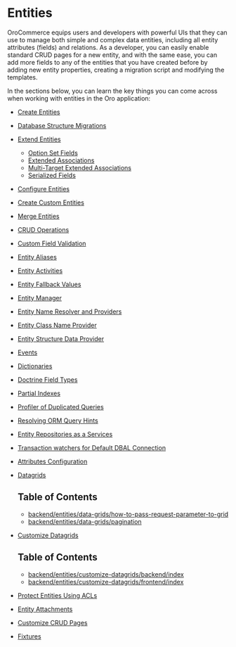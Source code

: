 <!-- meta: description = A step by step tutorial for entities management in the Oro applications for the backend developers -->

<a id="dev-entities"></a>

# Entities

OroCommerce equips users and developers with powerful UIs that they can use to manage both simple and complex data entities, including all entity attributes (fields) and relations. As a developer, you can easily enable standard CRUD pages for a new entity, and with the same ease, you can add more fields to any of the entities that you have created before by adding new entity properties, creating a migration script and modifying the templates.

In the sections below, you can learn the key things you can come across when working with entities in the Oro application:

* [Create Entities](create-entities.md)
* [Database Structure Migrations](migration.md)
* [Extend Entities](extend-entities/index.md)
  * [Option Set Fields](extend-entities/enums.md)
  * [Extended Associations](extend-entities/associations.md)
  * [Multi-Target Extended Associations](extend-entities/multi-target-associations.md)
  * [Serialized Fields](extend-entities/serialized-fields.md)
* [Configure Entities](config-entities/index.md)
* [Create Custom Entities](create-custom-entities.md)
* [Merge Entities](entity-merge.md)
* [CRUD Operations](crud.md)
* [Custom Field Validation](custom-field-validation.md)
* [Entity Aliases](entity-aliases.md)
* [Entity Activities](entity-activities.md)
* [Entity Fallback Values](entity-fallback.md)
* [Entity Manager](entity-manager.md)
* [Entity Name Resolver and Providers](entity-names.md)
* [Entity Class Name Provider](entity-class-names.md)
* [Entity Structure Data Provider](entity-structure-data-provider.md)
* [Events](events.md)
* [Dictionaries](dictionaries.md)
* [Doctrine Field Types](doctrine-field-types.md)
* [Partial Indexes](partial-indexes.md)
* [Profiler of Duplicated Queries](profiler-duplicated-queries.md)
* [Resolving ORM Query Hints](query-hint-resolver.md)
* [Entity Repositories as a Services](repositories-as-a-service.md)
* [Transaction watchers for Default DBAL Connection](transaction-watchers.md)
* [Attributes Configuration](attributes.md)
* [Datagrids](data-grids/index.md)

  ## Table of Contents

  - [backend/entities/data-grids/how-to-pass-request-parameter-to-grid](backend/entities/data-grids/how-to-pass-request-parameter-to-grid)
  - [backend/entities/data-grids/pagination](backend/entities/data-grids/pagination)
* [Customize Datagrids](customize-datagrids/index.md)

  ## Table of Contents

  - [backend/entities/customize-datagrids/backend/index](backend/entities/customize-datagrids/backend/index)
  - [backend/entities/customize-datagrids/frontend/index](backend/entities/customize-datagrids/frontend/index)
* [Protect Entities Using ACLs](acls.md)
* [Entity Attachments](attachments.md)
* [Customize CRUD Pages](customize-crud.md)
* [Fixtures](fixtures.md)

<!-- Frontend -->
